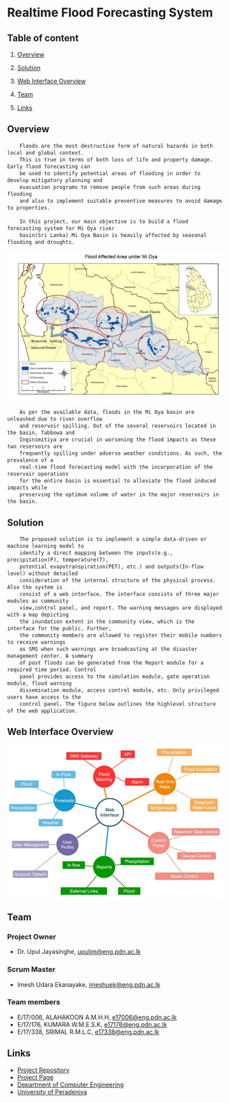 # Realtime Flood Forecasting System

## Table of content

1.  [Overview](#Overview)

2.  [Solution](#Solution)

3.  [Web Interface Overview](#web-Interface-Overview)

4.  [Team](#Team)

5.  [Links](#Links)

## Overview

        Floods are the most destructive form of natural hazards in both local and global context.
        This is true in terms of both loss of life and property damage. Early flood forecasting can 
        be used to identify potential areas of flooding in order to develop mitigatory planning and 
        evacuation programs to remove people from such areas during flooding
        and also to implement suitable preventive measures to avoid damage to properties.
        
        In this project, our main objective is to build a flood forecasting system for Mi Oya river 
        basin(Sri Lanka).Mi Oya Basin is heavily affected by seasonal flooding and droughts.

![Flood afected areas](docs/images/FloodAffectedAreas.jpg)

        As per the available data, floods in the Mi Oya basin are unleashed due to river overflow 
        and reservoir spilling. Out of the several reservoirs located in the basin, Tabbowa and 
        Inginimitiya are crucial in worsening the flood impacts as these two reservoirs are 
        frequently spilling under adverse weather conditions. As such, the prevalence of a 
        real-time flood forecasting model with the incorporation of the reservoir operations 
        for the entire basin is essential to alleviate the flood induced impacts while 
        preserving the optimum volume of water in the major reservoirs in the basin.

## Solution

        The proposed solution is to implement a simple data-driven or machine learning model to 
        identify a direct mapping between the inputs(e.g., precipitation(P), temperature(T), 
        potential evapotranspiration(PET), etc.) and outputs(In-flow level) without detailed 
        consideration of the internal structure of the physical process. Also the system is 
        consist of a web interface. The interface consists of three major modules as community 
        view,control panel, and report. The warning messages are displayed with a map depicting 
        the inundation extent in the community view, which is the interface for the public. Further, 
        the community members are allowed to register their mobile numbers to receive warnings 
        as SMS when such warnings are broadcasting at the disaster management center. A summary 
        of past floods can be generated from the Report module for a required time period. Control 
        panel provides access to the simulation module, gate operation module, flood warning 
        dissemination module, access control module, etc. Only privileged users have access to the 
        control panel. The figure below outlines the highlevel structure of the web application.

## Web Interface Overview

![web application structure](docs/images/WebAppOverView.jpg)

## Team

### Project Owner

- Dr. Upul Jayasinghe, [upuljm@eng.pdn.ac.lk](mailto:upuljm@eng.pdn.ac.lk)

### Scrum Master

- Imesh Udara Ekanayake, [imeshuek@eng.pdn.ac.lk](mailto:imeshuek@eng.pdn.ac.lk)

### Team members

- E/17/006, ALAHAKOON A.M.H.H, [e17006@eng.pdn.ac.lk](mailto:e17006@eng.pdn.ac.lk)
- E/17/176, KUMARA W.M.E.S.K, [e17176@eng.pdn.ac.lk](mailto:e17176@eng.pdn.ac.lk)
- E/17/338, SRIMAL R.M.L.C, [e17338@eng.pdn.ac.lk](mailto:e17338@eng.pdn.ac.lk)

## Links

- [Project Repository](https://github.com/cepdnaclk/e17-co328-Flood-Forecasting-System)
- [Project Page](https://cepdnaclk.github.io/e17-co328-Flood-Forecasting-System/)
- [Department of Computer Engineering](http://www.ce.pdn.ac.lk/)
- [University of Peradeniya](https://eng.pdn.ac.lk/)
